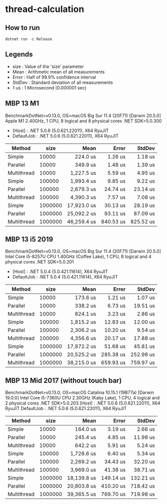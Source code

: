 # thread-calculation

## How to run

`dotnet run -c Release`

## Legends

- size   : Value of the 'size' parameter
- Mean   : Arithmetic mean of all measurements
- Error  : Half of 99.9% confidence interval
- StdDev : Standard deviation of all measurements
- 1 us   : 1 Microsecond (0.000001 sec)

## MBP 13 M1

BenchmarkDotNet=v0.13.0, OS=macOS Big Sur 11.4 (20F71) [Darwin 20.5.0]
Apple M1 2.40GHz, 1 CPU, 8 logical and 8 physical cores
.NET SDK=5.0.300

- [Host]     : .NET 5.0.6 (5.0.621.22011), X64 RyuJIT
- DefaultJob : .NET 5.0.6 (5.0.621.22011), X64 RyuJIT

|      Method |    size |        Mean |     Error |    StdDev |
|------------ |-------- |------------:|----------:|----------:|
|      Simple |   10000 |    224.0 us |   1.26 us |   1.18 us |
|    Parallel |   10000 |    349.9 us |   1.48 us |   1.39 us |
| Multithread |   10000 |  1,227.5 us |   5.59 us |   4.95 us |
|      Simple |  100000 |  1,993.4 us |   9.85 us |   9.22 us |
|    Parallel |  100000 |  2,679.3 us |  24.74 us |  23.14 us |
| Multithread |  100000 |  4,390.3 us |   7.57 us |   7.08 us |
|      Simple | 1000000 | 17,923.0 us |  30.13 us |  28.19 us |
|    Parallel | 1000000 | 25,092.2 us |  93.11 us |  87.09 us |
| Multithread | 1000000 | 46,259.4 us | 840.53 us | 825.52 us |

## MBP 13 i5 2019

BenchmarkDotNet=v0.13.0, OS=macOS Big Sur 11.4 (20F71) [Darwin 20.5.0]
Intel Core i5-8257U CPU 1.40GHz (Coffee Lake), 1 CPU, 8 logical and 4 physical cores
.NET SDK=5.0.201

- [Host]     : .NET 5.0.4 (5.0.421.11614), X64 RyuJIT
- DefaultJob : .NET 5.0.4 (5.0.421.11614), X64 RyuJIT

|      Method |    size |        Mean |     Error |    StdDev |
|------------ |-------- |------------:|----------:|----------:|
|      Simple |   10000 |    173.6 us |   1.21 us |   1.07 us |
|    Parallel |   10000 |    338.2 us |   6.73 us |  19.51 us |
| Multithread |   10000 |    824.1 us |   3.23 us |   2.86 us |
|      Simple |  100000 |  1,815.2 us |  12.83 us |  12.00 us |
|    Parallel |  100000 |  2,306.2 us |  10.20 us |   9.54 us |
| Multithread |  100000 |  4,356.6 us |  20.17 us |  17.88 us |
|      Simple | 1000000 | 17,872.2 us |  51.68 us |  45.81 us |
|    Parallel | 1000000 | 20,525.2 us | 285.38 us | 252.98 us |
| Multithread | 1000000 | 38,215.0 us | 659.93 us | 759.97 us |

## MBP 13 Mid 2017 (without touch bar)

BenchmarkDotNet=v0.13.0, OS=macOS Catalina 10.15.1 (19B77a) [Darwin 19.0.0]
Intel Core i5-7360U CPU 2.30GHz (Kaby Lake), 1 CPU, 4 logical and 2 physical cores
.NET SDK=5.0.203
  [Host]     : .NET 5.0.6 (5.0.621.22011), X64 RyuJIT
  DefaultJob : .NET 5.0.6 (5.0.621.22011), X64 RyuJIT


|      Method |    size |        Mean |     Error |    StdDev |
|------------ |-------- |------------:|----------:|----------:|
|      Simple |   10000 |    164.0 us |   3.19 us |   2.66 us |
|    Parallel |   10000 |    245.4 us |   4.85 us |  11.98 us |
| Multithread |   10000 |    642.2 us |   5.91 us |   5.24 us |
|      Simple |  100000 |  1,728.6 us |   6.40 us |   5.34 us |
|    Parallel |  100000 |  2,269.2 us |  34.43 us |  32.20 us |
| Multithread |  100000 |  3,969.0 us |  41.38 us |  38.71 us |
|      Simple | 1000000 | 18,139.8 us | 149.14 us | 132.21 us |
|    Parallel | 1000000 | 20,803.8 us | 410.20 us | 718.42 us |
| Multithread | 1000000 | 39,365.5 us | 769.70 us | 719.98 us |
